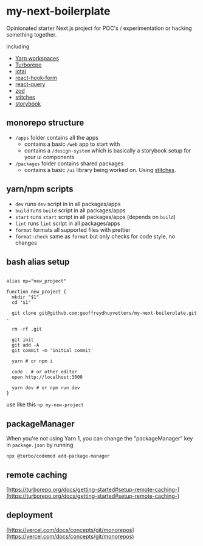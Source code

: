# my-next-boilerplate

Opinionated starter Next.js project for POC's / experimentation or hacking something together.

including

- [Yarn workspaces](https://classic.yarnpkg.com/lang/en/docs/workspaces/)
- [Turborepo](https://turborepo.org/)
- [jotai](https://jotai.org/docs/introduction)
- [react-hook-form](https://react-hook-form.com/api/useform)
- [react-query](https://react-query.tanstack.com/overview)
- [zod](https://github.com/colinhacks/zod)
- [stitches](https://stitches.dev)
- [storybook](https://storybook.js.org/)

## monorepo structure

- `/apps` folder contains all the apps
  - contains a basic `/web` app to start with
  - contains a `/design-system` which is basically a storybook setup for your ui components
- `/packages` folder contains shared packages
  - contains a basic `/ui` library being worked on. Using [stitches](https://stitches.dev).

## yarn/npm scripts

- `dev` runs `dev` script in in all packages/apps
- `build` runs `build` script in all packages/apps
- `start` runs `start` script in all packages/apps (depends on `build`)
- `lint` runs `lint` script in all packages/apps
- `format` formats all supported files with prettier
- `format:check` same as `format` but only checks for code style, no changes

## bash alias setup

```

alias np="new_project"

function new_project {
  mkdir "$1"
  cd "$1"

  git clone git@github.com:geoffreydhuyvetters/my-next-boilerplate.git .

  rm -rf .git

  git init
  git add -A
  git commit -m 'initial commit'

  yarn # or npm i

  code . # or other editor
  open http://localhost:3000

  yarn dev # or npm run dev
}

```

use like this `np my-new-project`

## packageManager

When you're not using Yarn 1, you can change the "packageManager" key in `package.json` by running

`npx @turbo/codemod add-package-manager`

## remote caching

[https://turborepo.org/docs/getting-started#setup-remote-caching-](https://turborepo.org/docs/getting-started#setup-remote-caching-)

## deployment

[https://vercel.com/docs/concepts/git/monorepos](https://vercel.com/docs/concepts/git/monorepos)

